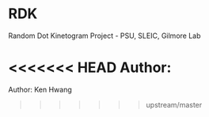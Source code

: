 RDK
===

Random Dot Kinetogram Project - PSU, SLEIC, Gilmore Lab

<<<<<<< HEAD
Author:
=======
Author: Ken Hwang
>>>>>>> upstream/master

